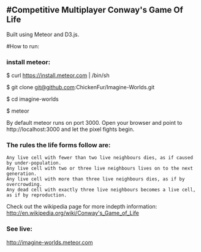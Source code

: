 #Competitive Multiplayer Conway's Game Of Life
---
 Built using Meteor and D3.js.

#How to run:

### install meteor:

  $ curl https://install.meteor.com | /bin/sh

  $ git clone git@github.com:ChickenFur/Imagine-Worlds.git

  $ cd imagine-worlds

  $ meteor

  By default meteor runs on port 3000. Open your browser and point to http://localhost:3000 and let the pixel fights begin.

### The rules the life forms follow are:

    Any live cell with fewer than two live neighbours dies, as if caused by under-population.
    Any live cell with two or three live neighbours lives on to the next generation.
    Any live cell with more than three live neighbours dies, as if by overcrowding.
    Any dead cell with exactly three live neighbours becomes a live cell, as if by reproduction.

  Check out the wikipedia page for more indepth information: 
  http://en.wikipedia.org/wiki/Conway's_Game_of_Life

### See live:
  http://imagine-worlds.meteor.com
